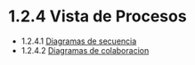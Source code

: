 # 1.2.4 Vista de Procesos

- 1.2.4.1 [Diagramas de secuencia](https://github.com/F3liP3L/Software2-QuickJob-Documentacion/blob/main/desing-dettails/vista-de-procesos/diagrama-de-secuencia/diagrama-secuencia.md)
- 1.2.4.2 [Diagramas de colaboracion](https://github.com/F3liP3L/Software2-QuickJob-Documentacion/blob/main/desing-dettails/vista-de-procesos/diagrama-de-colaboracion/diagrama-colaboracion.md)
